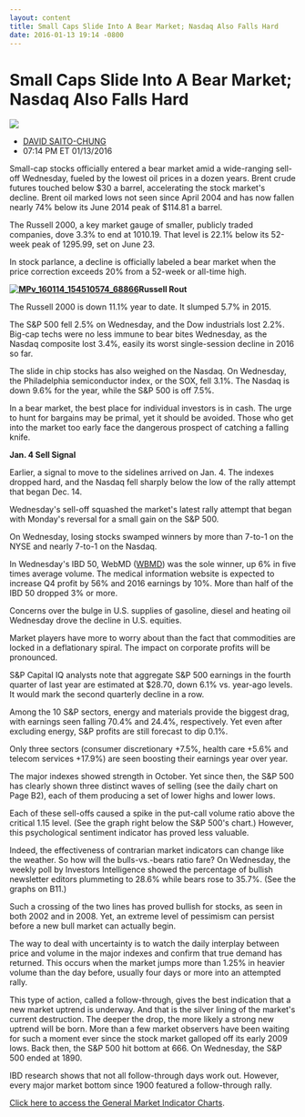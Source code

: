 ```yaml
---
layout: content
title: Small Caps Slide Into A Bear Market; Nasdaq Also Falls Hard
date: 2016-01-13 19:14 -0800
---
```



Small Caps Slide Into A Bear Market; Nasdaq Also Falls Hard
============================================================


![](https://www.investors.com/wp-content/uploads/2016/02/webA1main011416.gif)

* [DAVID SAITO-CHUNG](https://www.investors.com/author/chungd/ "Posts by DAVID SAITO-CHUNG")
* 07:14 PM ET 01/13/2016




Small-cap stocks officially entered a bear market amid a wide-ranging sell-off Wednesday, fueled by the lowest oil prices in a dozen years. Brent crude futures touched below $30 a barrel, accelerating the stock market's decline. Brent oil marked lows not seen since April 2004 and has now fallen nearly 74% below its June 2014 peak of $114.81 a barrel.


The Russell 2000, a key market gauge of smaller, publicly traded companies, dove 3.3% to end at 1010.19. That level is 22.1% below its 52-week peak of 1295.99, set on June 23.


In stock parlance, a decline is officially labeled a bear market when the price correction exceeds 20% from a 52-week or all-time high.


**[![MPv_160114_154510574_68866](https://www.investors.com/wp-content/uploads/2016/02/MPv_160114_154510574_68866.png)](https://www.investors.com/wp-content/uploads/2016/02/MPv_160114_154510574_68866.png)Russell Rout**


The Russell 2000 is down 11.1% year to date. It slumped 5.7% in 2015.


The S&P 500 fell 2.5% on Wednesday, and the Dow industrials lost 2.2%. Big-cap techs were no less immune to bear bites Wednesday, as the Nasdaq composite lost 3.4%, easily its worst single-session decline in 2016 so far.


The slide in chip stocks has also weighed on the Nasdaq. On Wednesday, the Philadelphia semiconductor index, or the SOX, fell 3.1%. The Nasdaq is down 9.6% for the year, while the S&P 500 is off 7.5%.


In a bear market, the best place for individual investors is in cash. The urge to hunt for bargains may be primal, yet it should be avoided. Those who get into the market too early face the dangerous prospect of catching a falling knife.


**Jan. 4 Sell Signal**


Earlier, a signal to move to the sidelines arrived on Jan. 4. The indexes dropped hard, and the Nasdaq fell sharply below the low of the rally attempt that began Dec. 14.


Wednesday's sell-off squashed the market's latest rally attempt that began with Monday's reversal for a small gain on the S&P 500.


On Wednesday, losing stocks swamped winners by more than 7-to-1 on the NYSE and nearly 7-to-1 on the Nasdaq.


In Wednesday's IBD 50, WebMD ([WBMD](https://research.investors.com/quote.aspx?symbol=WBMD)) was the sole winner, up 6% in five times average volume. The medical information website is expected to increase Q4 profit by 56% and 2016 earnings by 10%. More than half of the IBD 50 dropped 3% or more.


Concerns over the bulge in U.S. supplies of gasoline, diesel and heating oil Wednesday drove the decline in U.S. equities.


Market players have more to worry about than the fact that commodities are locked in a deflationary spiral. The impact on corporate profits will be pronounced.


S&P Capital IQ analysts note that aggregate S&P 500 earnings in the fourth quarter of last year are estimated at $28.70, down 6.1% vs. year-ago levels. It would mark the second quarterly decline in a row.


Among the 10 S&P sectors, energy and materials provide the biggest drag, with earnings seen falling 70.4% and 24.4%, respectively. Yet even after excluding energy, S&P profits are still forecast to dip 0.1%.


Only three sectors (consumer discretionary +7.5%, health care +5.6% and telecom services +17.9%) are seen boosting their earnings year over year.


The major indexes showed strength in October. Yet since then, the S&P 500 has clearly shown three distinct waves of selling (see the daily chart on Page B2), each of them producing a set of lower highs and lower lows.


Each of these sell-offs caused a spike in the put-call volume ratio above the critical 1.15 level. (See the graph right below the S&P 500's chart.) However, this psychological sentiment indicator has proved less valuable.


Indeed, the effectiveness of contrarian market indicators can change like the weather. So how will the bulls-vs.-bears ratio fare? On Wednesday, the weekly poll by Investors Intelligence showed the percentage of bullish newsletter editors plummeting to 28.6% while bears rose to 35.7%. (See the graphs on B11.)


Such a crossing of the two lines has proved bullish for stocks, as seen in both 2002 and in 2008. Yet, an extreme level of pessimism can persist before a new bull market can actually begin.


The way to deal with uncertainty is to watch the daily interplay between price and volume in the major indexes and confirm that true demand has returned. This occurs when the market jumps more than 1.25% in heavier volume than the day before, usually four days or more into an attempted rally.


This type of action, called a follow-through, gives the best indication that a new market uptrend is underway. And that is the silver lining of the market's current destruction. The deeper the drop, the more likely a strong new uptrend will be born. More than a few market observers have been waiting for such a moment ever since the stock market galloped off its early 2009 lows. Back then, the S&P 500 hit bottom at 666. On Wednesday, the S&P 500 ended at 1890.


IBD research shows that not all follow-through days work out. However, every major market bottom since 1900 featured a follow-through rally.


[Click here to access the General Market Indicator Charts](https://www.investors.com/wp-content/uploads/2016/02/GMI_011416.pdf).





